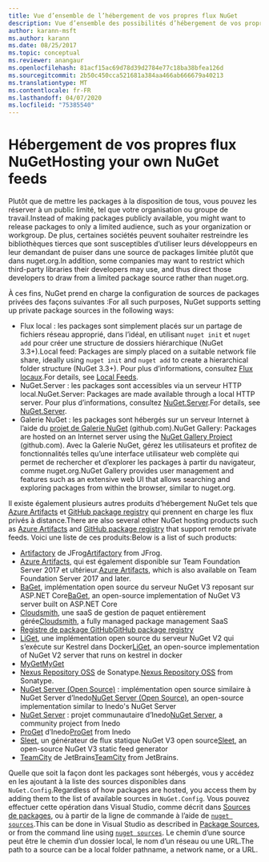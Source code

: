 ```yaml
---
title: Vue d’ensemble de l’hébergement de vos propres flux NuGet
description: Vue d’ensemble des possibilités d’hébergement de vos propres galeries ou flux de packages NuGet localement ou à distance.
author: karann-msft
ms.author: karann
ms.date: 08/25/2017
ms.topic: conceptual
ms.reviewer: anangaur
ms.openlocfilehash: 81acf15ac69d78d39d2784e77c18ba38bfea126d
ms.sourcegitcommit: 2b50c450cca521681a384aa466ab666679a40213
ms.translationtype: MT
ms.contentlocale: fr-FR
ms.lasthandoff: 04/07/2020
ms.locfileid: "75385540"
---
```

# <a name="hosting-your-own-nuget-feeds"></a><span data-ttu-id="e388a-103">Hébergement de vos propres flux NuGet</span><span class="sxs-lookup"><span data-stu-id="e388a-103">Hosting your own NuGet feeds</span></span>

<span data-ttu-id="e388a-104">Plutôt que de mettre les packages à la disposition de tous, vous pouvez les réserver à un public limité, tel que votre organisation ou groupe de travail.</span><span class="sxs-lookup"><span data-stu-id="e388a-104">Instead of making packages publicly available, you might want to release packages to only a limited audience, such as your organization or workgroup.</span></span> <span data-ttu-id="e388a-105">De plus, certaines sociétés peuvent souhaiter restreindre les bibliothèques tierces que sont susceptibles d’utiliser leurs développeurs en leur demandant de puiser dans une source de packages limitée plutôt que dans nuget.org.</span><span class="sxs-lookup"><span data-stu-id="e388a-105">In addition, some companies may want to restrict which third-party libraries their developers may use, and thus direct those developers to draw from a limited package source rather than nuget.org.</span></span>

<span data-ttu-id="e388a-106">À ces fins, NuGet prend en charge la configuration de sources de packages privées des façons suivantes :</span><span class="sxs-lookup"><span data-stu-id="e388a-106">For all such purposes, NuGet supports setting up private package sources in the following ways:</span></span>

- <span data-ttu-id="e388a-107">Flux local : les packages sont simplement placés sur un partage de fichiers réseau approprié, dans l’idéal, en utilisant `nuget init` et `nuget add` pour créer une structure de dossiers hiérarchique (NuGet 3.3+).</span><span class="sxs-lookup"><span data-stu-id="e388a-107">Local feed: Packages are simply placed on a suitable network file share, ideally using `nuget init` and `nuget add` to create a hierarchical folder structure (NuGet 3.3+).</span></span> <span data-ttu-id="e388a-108">Pour plus d’informations, consultez [Flux locaux](../hosting-packages/local-feeds.md).</span><span class="sxs-lookup"><span data-stu-id="e388a-108">For details, see [Local Feeds](../hosting-packages/local-feeds.md).</span></span>
- <span data-ttu-id="e388a-109">NuGet.Server : les packages sont accessibles via un serveur HTTP local.</span><span class="sxs-lookup"><span data-stu-id="e388a-109">NuGet.Server: Packages are made available through a local HTTP server.</span></span> <span data-ttu-id="e388a-110">Pour plus d’informations, consultez [NuGet.Server](../hosting-packages/nuget-server.md).</span><span class="sxs-lookup"><span data-stu-id="e388a-110">For details, see [NuGet.Server](../hosting-packages/nuget-server.md).</span></span>
- <span data-ttu-id="e388a-111">Galerie NuGet : les packages sont hébergés sur un serveur Internet à l’aide du [projet de Galerie NuGet](https://github.com/NuGet/NuGetGallery#build-and-run-the-gallery-in-arbitrary-number-easy-steps) (github.com).</span><span class="sxs-lookup"><span data-stu-id="e388a-111">NuGet Gallery: Packages are hosted on an Internet server using the [NuGet Gallery Project](https://github.com/NuGet/NuGetGallery#build-and-run-the-gallery-in-arbitrary-number-easy-steps) (github.com).</span></span> <span data-ttu-id="e388a-112">Avec la Galerie NuGet, gérez les utilisateurs et profitez de fonctionnalités telles qu’une interface utilisateur web complète qui permet de rechercher et d’explorer les packages à partir du navigateur, comme nuget.org.</span><span class="sxs-lookup"><span data-stu-id="e388a-112">NuGet Gallery provides user management and features such as an extensive web UI that allows searching and exploring packages from within the browser, similar to nuget.org.</span></span>

<span data-ttu-id="e388a-113">Il existe également plusieurs autres produits d’hébergement NuGet tels que [Azure Artifacts](https://www.visualstudio.com/docs/package/nuget/publish) et [GitHub package registry](https://help.github.com/articles/configuring-nuget-for-use-with-github-package-registry) qui prennent en charge les flux privés à distance.</span><span class="sxs-lookup"><span data-stu-id="e388a-113">There are also several other NuGet hosting products such as [Azure Artifacts](https://www.visualstudio.com/docs/package/nuget/publish) and [GitHub package registry](https://help.github.com/articles/configuring-nuget-for-use-with-github-package-registry) that support remote private feeds.</span></span> <span data-ttu-id="e388a-114">Voici une liste de ces produits:</span><span class="sxs-lookup"><span data-stu-id="e388a-114">Below is a list of such products:</span></span>

- <span data-ttu-id="e388a-115">[Artifactory](https://www.jfrog.com/artifactory/) de JFrog</span><span class="sxs-lookup"><span data-stu-id="e388a-115">[Artifactory](https://www.jfrog.com/artifactory/) from JFrog.</span></span>
- <span data-ttu-id="e388a-116">[Azure Artifacts](https://www.visualstudio.com/docs/package/nuget/publish), qui est également disponible sur Team Foundation Server 2017 et ultérieur.</span><span class="sxs-lookup"><span data-stu-id="e388a-116">[Azure Artifacts](https://www.visualstudio.com/docs/package/nuget/publish), which is also available on Team Foundation Server 2017 and later.</span></span>
- <span data-ttu-id="e388a-117">[BaGet](https://github.com/loic-sharma/BaGet), implémentation open source du serveur NuGet V3 reposant sur ASP.NET Core</span><span class="sxs-lookup"><span data-stu-id="e388a-117">[BaGet](https://github.com/loic-sharma/BaGet), an open-source implementation of NuGet V3 server built on ASP.NET Core</span></span>
- <span data-ttu-id="e388a-118">[Cloudsmith](https://cloudsmith.io/l/nuget-feed/), une saaS de gestion de paquet entièrement gérée</span><span class="sxs-lookup"><span data-stu-id="e388a-118">[Cloudsmith](https://cloudsmith.io/l/nuget-feed/), a fully managed package management SaaS</span></span>
- [<span data-ttu-id="e388a-119">Registre de package GitHub</span><span class="sxs-lookup"><span data-stu-id="e388a-119">GitHub package registry</span></span>](https://help.github.com/articles/configuring-nuget-for-use-with-github-package-registry)
- <span data-ttu-id="e388a-120">[LiGet](https://github.com/ai-traders/liget), une implémentation open source du serveur NuGet V2 qui s’exécute sur Kestrel dans Docker</span><span class="sxs-lookup"><span data-stu-id="e388a-120">[LiGet](https://github.com/ai-traders/liget), an open-source implementation of NuGet V2 server that runs on kestrel in docker</span></span>
- [<span data-ttu-id="e388a-121">MyGet</span><span class="sxs-lookup"><span data-stu-id="e388a-121">MyGet</span></span>](https://myget.org)
- <span data-ttu-id="e388a-122">[Nexus Repository OSS](https://www.sonatype.com/nexus-repository-oss) de Sonatype.</span><span class="sxs-lookup"><span data-stu-id="e388a-122">[Nexus Repository OSS](https://www.sonatype.com/nexus-repository-oss) from Sonatype.</span></span>
- <span data-ttu-id="e388a-123">[NuGet Server (Open Source)](https://github.com/svenkle/nuget-server) : implémentation open source similaire à NuGet Server d’Inedo</span><span class="sxs-lookup"><span data-stu-id="e388a-123">[NuGet Server (Open Source)](https://github.com/svenkle/nuget-server), an open-source implementation similar to Inedo's NuGet Server</span></span>
- <span data-ttu-id="e388a-124">[NuGet Server](http://nugetserver.net/) : projet communautaire d’Inedo</span><span class="sxs-lookup"><span data-stu-id="e388a-124">[NuGet Server](http://nugetserver.net/), a community project from Inedo</span></span>
- <span data-ttu-id="e388a-125">[ProGet](https://inedo.com/proget) d’Inedo</span><span class="sxs-lookup"><span data-stu-id="e388a-125">[ProGet](https://inedo.com/proget) from Inedo</span></span>
- <span data-ttu-id="e388a-126">[Sleet](https://github.com/emgarten/sleet), un générateur de flux statique NuGet V3 open source</span><span class="sxs-lookup"><span data-stu-id="e388a-126">[Sleet](https://github.com/emgarten/sleet), an open-source NuGet V3 static feed generator</span></span>
- <span data-ttu-id="e388a-127">[TeamCity](https://www.jetbrains.com/teamcity/) de JetBrains</span><span class="sxs-lookup"><span data-stu-id="e388a-127">[TeamCity](https://www.jetbrains.com/teamcity/) from JetBrains.</span></span>

<span data-ttu-id="e388a-128">Quelle que soit la façon dont les packages sont hébergés, vous y accédez en les ajoutant à la liste des sources disponibles dans `NuGet.Config`.</span><span class="sxs-lookup"><span data-stu-id="e388a-128">Regardless of how packages are hosted, you access them by adding them to the list of available sources in `NuGet.Config`.</span></span> <span data-ttu-id="e388a-129">Vous pouvez effectuer cette opération dans Visual Studio, comme décrit dans [Sources de packages](../consume-packages/install-use-packages-visual-studio.md#package-sources), ou à partir de la ligne de commande à l’aide de [`nuget sources`](../reference/cli-reference/cli-ref-sources.md).</span><span class="sxs-lookup"><span data-stu-id="e388a-129">This can be done in Visual Studio as described in [Package Sources](../consume-packages/install-use-packages-visual-studio.md#package-sources), or from the command line using [`nuget sources`](../reference/cli-reference/cli-ref-sources.md).</span></span> <span data-ttu-id="e388a-130">Le chemin d’une source peut être le chemin d’un dossier local, le nom d’un réseau ou une URL.</span><span class="sxs-lookup"><span data-stu-id="e388a-130">The path to a source can be a local folder pathname, a network name, or a URL.</span></span>
